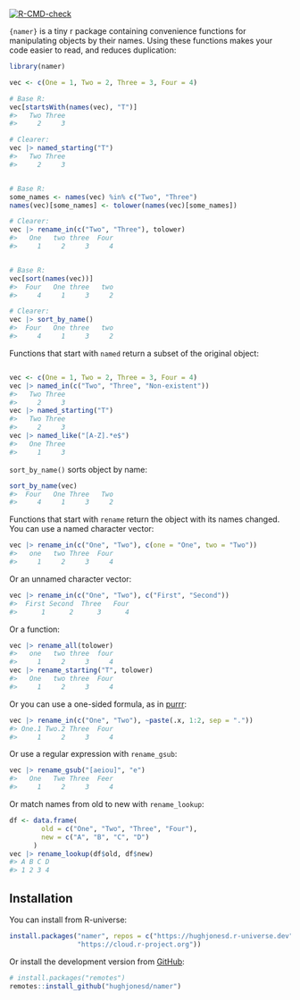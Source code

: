 
<!-- README.md is generated from README.Rmd. Please edit that file -->
<!-- badges: start -->

[![R-CMD-check](https://github.com/hughjonesd/namer/actions/workflows/R-CMD-check.yaml/badge.svg)](https://github.com/hughjonesd/namer/actions/workflows/R-CMD-check.yaml)
<!-- badges: end -->

`{namer}` is a tiny r package containing convenience functions for
manipulating objects by their names. Using these functions makes your
code easier to read, and reduces duplication:

``` r
library(namer)

vec <- c(One = 1, Two = 2, Three = 3, Four = 4)

# Base R:
vec[startsWith(names(vec), "T")]
#>   Two Three 
#>     2     3

# Clearer:
vec |> named_starting("T")
#>   Two Three 
#>     2     3


# Base R:
some_names <- names(vec) %in% c("Two", "Three")
names(vec)[some_names] <- tolower(names(vec)[some_names])

# Clearer:
vec |> rename_in(c("Two", "Three"), tolower)
#>   One   two three  Four 
#>     1     2     3     4


# Base R:
vec[sort(names(vec))]
#>  Four   One three   two 
#>     4     1     3     2

# Clearer:
vec |> sort_by_name()
#>  Four   One three   two 
#>     4     1     3     2
```

Functions that start with `named` return a subset of the original
object:

``` r

vec <- c(One = 1, Two = 2, Three = 3, Four = 4)
vec |> named_in(c("Two", "Three", "Non-existent"))
#>   Two Three 
#>     2     3
vec |> named_starting("T")
#>   Two Three 
#>     2     3
vec |> named_like("[A-Z].*e$")
#>   One Three 
#>     1     3
```

`sort_by_name()` sorts object by name:

``` r
sort_by_name(vec)
#>  Four   One Three   Two 
#>     4     1     3     2
```

Functions that start with `rename` return the object with its names
changed. You can use a named character vector:

``` r
vec |> rename_in(c("One", "Two"), c(one = "One", two = "Two"))
#>   one   two Three  Four 
#>     1     2     3     4
```

Or an unnamed character vector:

``` r
vec |> rename_in(c("One", "Two"), c("First", "Second"))
#>  First Second  Three   Four 
#>      1      2      3      4
```

Or a function:

``` r
vec |> rename_all(tolower)
#>   one   two three  four 
#>     1     2     3     4
vec |> rename_starting("T", tolower)
#>   One   two three  Four 
#>     1     2     3     4
```

Or you can use a one-sided formula, as in
[purrr](https://purrr.tidyverse.org/):

``` r
vec |> rename_in(c("One", "Two"), ~paste(.x, 1:2, sep = "."))
#> One.1 Two.2 Three  Four 
#>     1     2     3     4
```

Or use a regular expression with `rename_gsub`:

``` r
vec |> rename_gsub("[aeiou]", "e")
#>   One   Twe Three  Feer 
#>     1     2     3     4
```

Or match names from old to new with `rename_lookup`:

``` r
df <- data.frame(
        old = c("One", "Two", "Three", "Four"),
        new = c("A", "B", "C", "D")
      )
vec |> rename_lookup(df$old, df$new)
#> A B C D 
#> 1 2 3 4
```

## Installation

You can install from R-universe:

``` r
install.packages("namer", repos = c("https://hughjonesd.r-universe.dev", 
                 "https://cloud.r-project.org"))
```

Or install the development version from [GitHub](https://github.com/):

``` r
# install.packages("remotes")
remotes::install_github("hughjonesd/namer")
```
